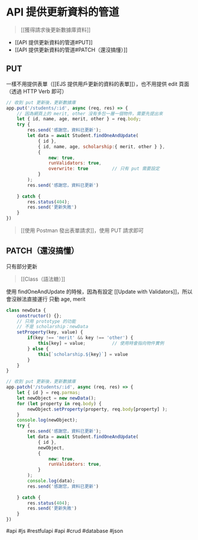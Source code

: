 # API 提供更新資料的管道
>[[獲得請求後更新數據庫資料]]

- [[API 提供更新資料的管道#PUT]]
- [[API 提供更新資料的管道#PATCH（還沒搞懂）]]


## PUT 
一樣不用提供表單（[[EJS 提供用戶更新的資料的表單]]），也不用提供 edit 頁面（透過 HTTP Verb 即可）
```js
// 收到 put 更新後，更新數據庫
app.put('/students/:id', async (req, res) => {
	// 因為網頁上的 merit, other 沒有多包一層一個物件，需要先提出來
	let { id, name, age, merit, other } = req.body;
	try {
		res.send('感謝您，資料已更新');
		let data = await Student.findOneAndUpdate(
			{ id },
			{ id, name, age, scholarship:{ merit, other } },
			{
				new: true,
				runValidators: true,
				overwrite: true			// 只有 put 需要設定
			}
		);
		res.send('感謝您，資料已更新')
		
	} catch {
		res.status(404);
		res.send('更新失敗')
	}
})
```

>[[使用 Postman 發出表單請求]]，使用 PUT 請求即可

## PATCH（還沒搞懂）
只有部分更新
>[[Class（語法糖）]]

使用 findOneAndUpdate 的時候，因為有設定 [[Update with Validators]]，所以會沒辦法直接運行
只動 age, merit 
```js
class newData {
	constructor() {};
	// 只用 prototype 的功能
	// 不是 scholarship：newData
	setProperty(key, value) {
		if(key !== 'merit' && key !== 'other') {
			this[key] = value;			// 使用時會指向物件實例
		} else {
			this[`scholarship.${key}`] = value
		}
	}
}

// 收到 put 更新後，更新數據庫
app.patch('/students/:id', async (req, res) => {
	let { id } = req.parmas;
	let newObject = new newData();
	for (let property in req.body) {
		newObject.setProperty(property, req.body[property] );
	}
	console.log(newObject);
	try {
		res.send('感謝您，資料已更新');
		let data = await Student.findOneAndUpdate(
			{ id },
			newObject,
			{
				new: true,
				runValidators: true,
			}
		);
		console.log(data);
		res.send('感謝您，資料已更新')
		
	} catch {
		res.status(404);
		res.send('更新失敗')
	}
})
```
#api #js #restfulapi #api #crud #database #json 
